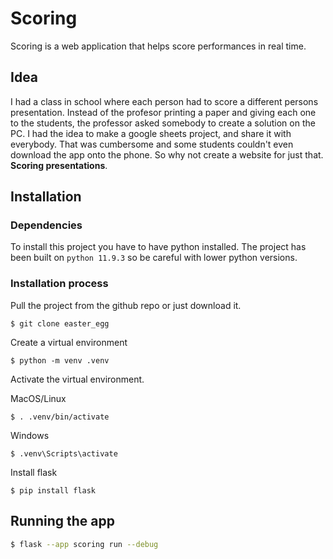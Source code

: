 # Scoring

Scoring is a web application that helps score performances in real time.

## Idea

I had a class in school where each person had to score a different persons presentation. Instead of the profesor printing a paper and giving each one to the students, the professor asked somebody to create a solution on the PC. I had the idea to make a google sheets project, and share it with everybody. That was cumbersome and some students couldn't even download the app onto the phone. So why not create a website for just that. **Scoring presentations**.

## Installation

### Dependencies

To install this project you have to have python installed. The project has been built on `python 11.9.3` so be careful with lower python versions.

### Installation process

Pull the project from the github repo or just download it.

```shell
$ git clone easter_egg
```

Create a virtual environment

```shell
$ python -m venv .venv
```

Activate the virtual environment.

MacOS/Linux

```shell
$ . .venv/bin/activate
```

Windows

```shell
$ .venv\Scripts\activate
```

Install flask

```shell
$ pip install flask
```

## Running the app

```bash
$ flask --app scoring run --debug
```
